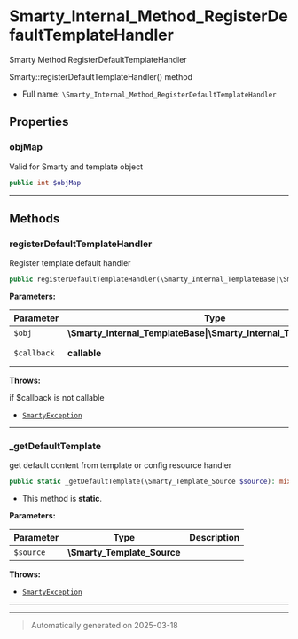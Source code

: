 
# Smarty_Internal_Method_RegisterDefaultTemplateHandler

Smarty Method RegisterDefaultTemplateHandler

Smarty::registerDefaultTemplateHandler() method

* Full name: `\Smarty_Internal_Method_RegisterDefaultTemplateHandler`



## Properties


### objMap

Valid for Smarty and template object

```php
public int $objMap
```






***

## Methods


### registerDefaultTemplateHandler

Register template default handler

```php
public registerDefaultTemplateHandler(\Smarty_Internal_TemplateBase|\Smarty_Internal_Template|\Smarty $obj, callable $callback): \Smarty|\Smarty_Internal_Template
```








**Parameters:**

| Parameter | Type | Description |
|-----------|------|-------------|
| `$obj` | **\Smarty_Internal_TemplateBase&#124;\Smarty_Internal_Template&#124;\Smarty** |  |
| `$callback` | **callable** | class/method name |




**Throws:**
<p>if $callback is not callable</p>

- [`SmartyException`](./SmartyException.md)



***

### _getDefaultTemplate

get default content from template or config resource handler

```php
public static _getDefaultTemplate(\Smarty_Template_Source $source): mixed
```



* This method is **static**.




**Parameters:**

| Parameter | Type | Description |
|-----------|------|-------------|
| `$source` | **\Smarty_Template_Source** |  |




**Throws:**

- [`SmartyException`](./SmartyException.md)



***


***
> Automatically generated on 2025-03-18
